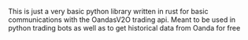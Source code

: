 This is just a very basic python library written in rust for basic communications with the OandasV2O trading api. Meant to be used in python trading bots as well as to get historical data from Oanda for free
